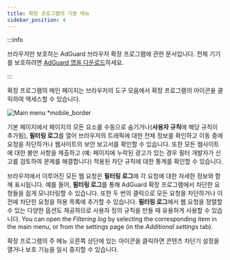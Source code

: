 ```yaml
---
title: 확장 프로그램의 기본 메뉴
sidebar_position: 4
---
```


:::info

브라우저만 보호하는 AdGuard 브라우저 확장 프로그램에 관한 문서입니다. 전체 기기를 보호하려면 [AdGuard 앱을 다운로드](https://agrd.io/download-kb-adblock)하세요.

:::

확장 프로그램의 메인 페이지는 브라우저의 도구 모음에서 확장 프로그램의 아이콘을 클릭하여 액세스할 수 있습니다.

![Main menu \*mobile\_border](https://cdn.adtidy.org/content/Kb/ad_blocker/browser_extension/ad_blocker_browser_extension_main.png)

기본 페이지에서 페이지의 모든 요소를 수동으로 숨기거나(**사용자 규칙**에 해당 규칙이 추가됨), **필터링 로그**를 열어 브라우저의 트래픽에 대한 전체 정보를 확인하고 이동 중에 요청을 차단하거나 웹사이트의 보안 보고서를 확인할 수 있습니다. 또한 모든 웹사이트에 대한 불만 사항을 제출하고 (예: 페이지에 누락된 광고가 있는 경우 필터 개발자가 신고를 검토하여 문제를 해결합니다) 적용된 차단 규칙에 대한 통계를 확인할 수 있습니다.

브라우저에서 이루어진 모든 웹 요청은 **필터링 로그**에 각 요청에 대한 자세한 정보와 함께 표시됩니다. 예를 들어, **필터링 로그**를 통해 AdGuard 확장 프로그램에서 차단한 요청들을 쉽게 모니터링할 수 있습니다. 또한 두 번의 클릭으로 모든 요청을 차단하거나 이전에 차단한 요청을 허용 목록에 추가할 수 있습니다. **필터링 로그**에서 웹 요청을 정렬할 수 있는 다양한 옵션도 제공하므로 사용자 정의 규칙을 만들 때 유용하게 사용할 수 있습니다. You can open the _Filtering log_ by selecting the corresponding item in the main menu, or from the settings page (in the _Additional settings_ tab).

확장 프로그램의 주 메뉴 오른쪽 상단에 있는 아이콘을 클릭하면 콘텐츠 차단기 설정을 열거나 보호 기능을 일시 중지할 수 있습니다.
